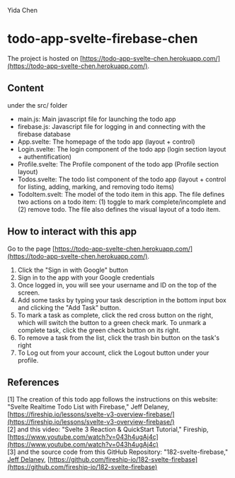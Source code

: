 Yida Chen

# todo-app-svelte-firebase-chen

The project is hosted on [https://todo-app-svelte-chen.herokuapp.com/](https://todo-app-svelte-chen.herokuapp.com/).

## Content

under the src/ folder  
- main.js: Main javascript file for launching the todo app
- firebase.js: Javascript file for logging in and connecting with the firebase database 
- App.svelte: The homepage of the todo app (layout + control)
- Login.svelte: The login component of the todo app (login section layout + authentification)
- Profile.svelte: The Profile component of the todo app (Profile section layout)
- Todos.svelte: The todo list component of the todo app (layout + control for listing, adding, marking, and removing todo items)
- TodoItem.svelt: The model of the todo item in this app. The file defines two actions on a todo item: (1) toggle to mark complete/incomplete and (2) remove todo. The file also defines the visual layout of a todo item.

## How to interact with this app

Go to the page [https://todo-app-svelte-chen.herokuapp.com/](https://todo-app-svelte-chen.herokuapp.com/).  
1. Click the "Sign in with Google" button
2. Sign in to the app with your Google credentials
3. Once logged in, you will see your username and ID on the top of the screen.
4. Add some tasks by typing your task description in the bottom input box and clicking the "Add Task" button.
5. To mark a task as complete, click the red cross button on the right, which will switch the button to a green check mark. To unmark a complete task, click the green check button on its right.
6. To remove a task from the list, click the trash bin button on the task's right
7. To Log out from your account, click the Logout button under your profile.

## References
[1] The creation of this todo app follows the instructions on this website: "Svelte Realtime Todo List with Firebase," Jeff Delaney, [https://fireship.io/lessons/svelte-v3-overview-firebase/](https://fireship.io/lessons/svelte-v3-overview-firebase/)  
[2] and this video: "Svelte 3 Reaction & QuickStart Tutorial," Fireship, [https://www.youtube.com/watch?v=043h4ugAj4c](https://www.youtube.com/watch?v=043h4ugAj4c)  
[3] and the source code from this GitHub Repository: "182-svelte-firebase," [Jeff Delaney](https://github.com/codediodeio), [https://github.com/fireship-io/182-svelte-firebase](https://github.com/fireship-io/182-svelte-firebase)  